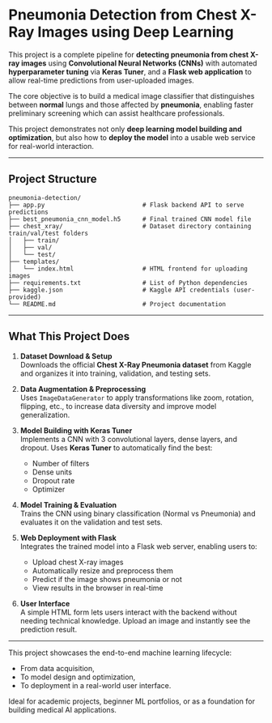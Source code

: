 # Pneumonia Detection from Chest X-Ray Images using Deep Learning

This project is a complete pipeline for **detecting pneumonia from chest X-ray images** using **Convolutional Neural Networks (CNNs)** with automated **hyperparameter tuning** via **Keras Tuner**, and a **Flask web application** to allow real-time predictions from user-uploaded images.

The core objective is to build a medical image classifier that distinguishes between **normal** lungs and those affected by **pneumonia**, enabling faster preliminary screening which can assist healthcare professionals.

This project demonstrates not only **deep learning model building and optimization**, but also how to **deploy the model** into a usable web service for real-world interaction.

---

## Project Structure

```
pneumonia-detection/
├── app.py                           # Flask backend API to serve predictions
├── best_pneumonia_cnn_model.h5      # Final trained CNN model file
├── chest_xray/                      # Dataset directory containing train/val/test folders
│   ├── train/
│   ├── val/
│   └── test/
├── templates/
│   └── index.html                   # HTML frontend for uploading images
├── requirements.txt                 # List of Python dependencies
├── kaggle.json                      # Kaggle API credentials (user-provided)
└── README.md                        # Project documentation
```

---

## What This Project Does

1. **Dataset Download & Setup**  
   Downloads the official **Chest X-Ray Pneumonia dataset** from Kaggle and organizes it into training, validation, and testing sets.

2. **Data Augmentation & Preprocessing**  
   Uses `ImageDataGenerator` to apply transformations like zoom, rotation, flipping, etc., to increase data diversity and improve model generalization.

3. **Model Building with Keras Tuner**  
   Implements a CNN with 3 convolutional layers, dense layers, and dropout. Uses **Keras Tuner** to automatically find the best:
   - Number of filters
   - Dense units
   - Dropout rate
   - Optimizer

4. **Model Training & Evaluation**  
   Trains the CNN using binary classification (Normal vs Pneumonia) and evaluates it on the validation and test sets.

5. **Web Deployment with Flask**  
   Integrates the trained model into a Flask web server, enabling users to:
   - Upload chest X-ray images
   - Automatically resize and preprocess them
   - Predict if the image shows pneumonia or not
   - View results in the browser in real-time

6. **User Interface**  
   A simple HTML form lets users interact with the backend without needing technical knowledge. Upload an image and instantly see the prediction result.

---

This project showcases the end-to-end machine learning lifecycle:
- From data acquisition,
- To model design and optimization,
- To deployment in a real-world user interface.

Ideal for academic projects, beginner ML portfolios, or as a foundation for building medical AI applications.

